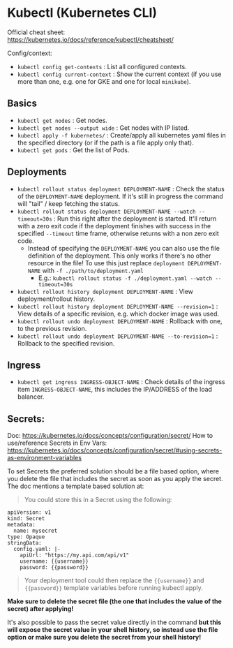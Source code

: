 # Kubectl (Kubernetes CLI)

Official cheat sheet: https://kubernetes.io/docs/reference/kubectl/cheatsheet/

Config/context:

- `kubectl config get-contexts` : List all configured contexts.
- `kubectl config current-context` : Show the current context (if you use more than one, e.g. one for GKE and one for local `minikube`).

## Basics

- `kubectl get nodes` : Get nodes.
- `kubectl get nodes --output wide` : Get nodes with IP listed.
- `kubectl apply -f kubernetes/` : Create/apply all kubernetes yaml files in the specified directory (or if the path is a file apply only that).
- `kubectl get pods` : Get the list of Pods.

## Deployments

- `kubectl rollout status deployment DEPLOYMENT-NAME` : Check the status of the `DEPLOYMENT-NAME` deployment. If it's still in progress the command will "tail" / keep fetching the status.
- `kubectl rollout status deployment DEPLOYMENT-NAME --watch --timeout=30s` : Run this right after the deployment is started. It'll return with a zero exit code if the deployment finishes with success in the specified `--timeout` time frame, otherwise returns with a non zero exit code.
  - Instead of specifying the `DEPLOYMENT-NAME` you can also use the file definition of the deployment. This only works if there's no other resource in the file! To use this just replace `deployment DEPLOYMENT-NAME` with `-f ./path/to/deployment.yaml`
    - E.g.: `kubectl rollout status -f ./deployment.yaml --watch --timeout=30s`
- `kubectl rollout history deployment DEPLOYMENT-NAME` : View deployment/rollout history.
- `kubectl rollout history deployment DEPLOYMENT-NAME --revision=1` : View details of a specific revision, e.g. which docker image was used.
- `kubectl rollout undo deployment DEPLOYMENT-NAME` : Rollback with one, to the previous revision.
- `kubectl rollout undo deployment DEPLOYMENT-NAME --to-revision=1` : Rollback to the specified revision.

## Ingress

- `kubectl get ingress INGRESS-OBJECT-NAME` : Check details of the ingress item `INGRESS-OBJECT-NAME`, this includes the IP/ADDRESS of the load balancer.

## Secrets:

Doc: https://kubernetes.io/docs/concepts/configuration/secret/
How to use/reference Secrets in Env Vars: https://kubernetes.io/docs/concepts/configuration/secret/#using-secrets-as-environment-variables

To set Secrets the preferred solution should be a file based option, where you delete the file that includes the secret as soon as you apply the secret. The doc mentions a template based solution at:
  
> You could store this in a Secret using the following:

```
apiVersion: v1
kind: Secret
metadata:
  name: mysecret
type: Opaque
stringData:
  config.yaml: |-
    apiUrl: "https://my.api.com/api/v1"
    username: {{username}}
    password: {{password}}
```

> Your deployment tool could then replace the `{{username}}` and `{{password}}` template variables before running kubectl apply.

**Make sure to delete the secret file (the one that includes the value of the secret) after applying!**

It's also possible to pass the secret value directly in the command **but this will expose the secret value in your shell history, so instead use the file option or make sure you delete the secret from your shell history!**
